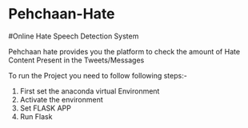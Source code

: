 # Pehchaan-Hate

#Online Hate Speech Detection System

Pehchaan hate provides you the platform to check the amount of Hate Content Present in the Tweets/Messages

To run the Project you need to follow following steps:-

1. First set the anaconda virtual Environment
2. Activate the environment
3. Set FLASK APP
4. Run Flask 
